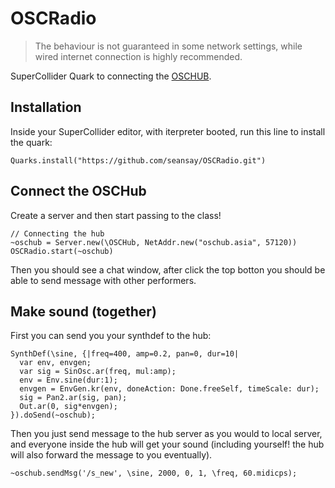 # OSCRadio
> The behaviour is not guaranteed in some network settings, while wired internet connection is highly recommended.

SuperCollider Quark to connecting the [OSCHUB](http://oschub.asia/).

## Installation

Inside your SuperCollider editor, with iterpreter booted, run this line to install the quark:

```
Quarks.install("https://github.com/seansay/OSCRadio.git")
```

## Connect the OSCHub

Create a server and then start passing to the class!

```
// Connecting the hub
~oschub = Server.new(\OSCHub, NetAddr.new("oschub.asia", 57120))
OSCRadio.start(~oschub)

```

Then you should see a chat window, after click the top botton you should be able to send message with other performers.

## Make sound (together)

First you can send you your synthdef to the hub:

```
SynthDef(\sine, {|freq=400, amp=0.2, pan=0, dur=10|
  var env, envgen;
  var sig = SinOsc.ar(freq, mul:amp);
  env = Env.sine(dur:1);
  envgen = EnvGen.kr(env, doneAction: Done.freeSelf, timeScale: dur);
  sig = Pan2.ar(sig, pan);
  Out.ar(0, sig*envgen);
}).doSend(~oschub);

```

Then you just send message to the hub server as you would to local server, and everyone inside the hub will get your sound (including yourself! the hub will also forward the message to you eventually).

```
~oschub.sendMsg('/s_new', \sine, 2000, 0, 1, \freq, 60.midicps);
```
